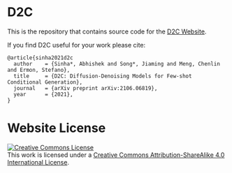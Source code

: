 # D2C

This is the repository that contains source code for the [D2C Website](https://d2c-model.github.io/).

If you find D2C useful for your work please cite:
```
@article{sinha2021d2c
  author    = {Sinha*, Abhishek and Song*, Jiaming and Meng, Chenlin and Ermon, Stefano},
  title     = {D2C: Diffusion-Denoising Models for Few-shot Conditional Generation},
  journal   = {arXiv preprint arXiv:2106.06819},
  year      = {2021},
}
```

# Website License
<a rel="license" href="http://creativecommons.org/licenses/by-sa/4.0/"><img alt="Creative Commons License" style="border-width:0" src="https://i.creativecommons.org/l/by-sa/4.0/88x31.png" /></a><br />This work is licensed under a <a rel="license" href="http://creativecommons.org/licenses/by-sa/4.0/">Creative Commons Attribution-ShareAlike 4.0 International License</a>.
